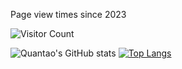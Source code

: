 
Page view times since 2023

![Visitor Count](https://profile-counter.glitch.me/quantaosun/count.svg)

![Quantao's GitHub stats](https://github-readme-stats.vercel.app/api?username=quantaosun&show_icons=true&theme=transparent&hide=contribs,prs,commits)
[![Top Langs](https://github-readme-stats.vercel.app/api/top-langs/?username=quantaosun&layout=compact)](https://github.com/quantaosun/github-readme-stats)
